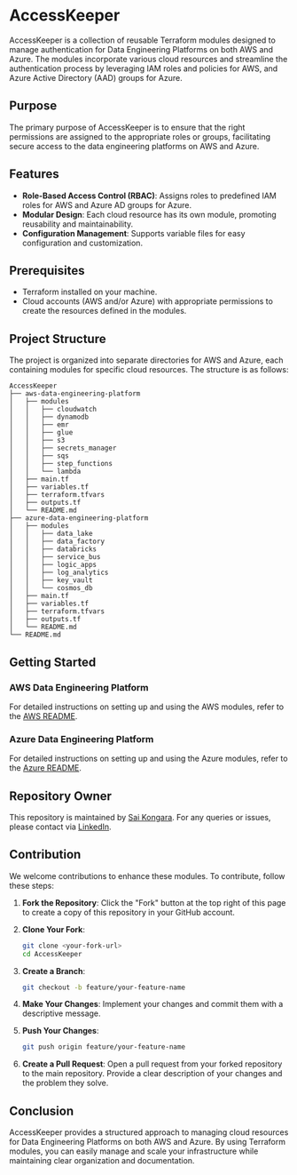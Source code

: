 # AccessKeeper

AccessKeeper is a collection of reusable Terraform modules designed to manage authentication for Data Engineering Platforms on both AWS and Azure. The modules incorporate various cloud resources and streamline the authentication process by leveraging IAM roles and policies for AWS, and Azure Active Directory (AAD) groups for Azure.

## Purpose

The primary purpose of AccessKeeper is to ensure that the right permissions are assigned to the appropriate roles or groups, facilitating secure access to the data engineering platforms on AWS and Azure.

## Features

- **Role-Based Access Control (RBAC)**: Assigns roles to predefined IAM roles for AWS and Azure AD groups for Azure.
- **Modular Design**: Each cloud resource has its own module, promoting reusability and maintainability.
- **Configuration Management**: Supports variable files for easy configuration and customization.

## Prerequisites

- Terraform installed on your machine.
- Cloud accounts (AWS and/or Azure) with appropriate permissions to create the resources defined in the modules.

## Project Structure

The project is organized into separate directories for AWS and Azure, each containing modules for specific cloud resources. The structure is as follows:

```
AccessKeeper
├── aws-data-engineering-platform
│   ├── modules
│   │   ├── cloudwatch
│   │   ├── dynamodb
│   │   ├── emr
│   │   ├── glue
│   │   ├── s3
│   │   ├── secrets_manager
│   │   ├── sqs
│   │   ├── step_functions
│   │   └── lambda
│   ├── main.tf
│   ├── variables.tf
│   ├── terraform.tfvars
│   ├── outputs.tf
│   └── README.md
├── azure-data-engineering-platform
│   ├── modules
│   │   ├── data_lake
│   │   ├── data_factory
│   │   ├── databricks
│   │   ├── service_bus
│   │   ├── logic_apps
│   │   ├── log_analytics
│   │   ├── key_vault
│   │   └── cosmos_db
│   ├── main.tf
│   ├── variables.tf
│   ├── terraform.tfvars
│   ├── outputs.tf
│   └── README.md
└── README.md
```

## Getting Started

### AWS Data Engineering Platform

For detailed instructions on setting up and using the AWS modules, refer to the [AWS README](./aws-data-engineering-platform/README.md).

### Azure Data Engineering Platform

For detailed instructions on setting up and using the Azure modules, refer to the [Azure README](./azure-data-engineering-platform/README.md).

## Repository Owner

This repository is maintained by [Sai Kongara](https://github.com/saikongara). For any queries or issues, please contact via [LinkedIn](https://www.linkedin.com/in/nagakongara).

## Contribution

We welcome contributions to enhance these modules. To contribute, follow these steps:

1. **Fork the Repository**:
   Click the "Fork" button at the top right of this page to create a copy of this repository in your GitHub account.

2. **Clone Your Fork**:
   ```bash
   git clone <your-fork-url>
   cd AccessKeeper
   ```

3. **Create a Branch**:
   ```bash
   git checkout -b feature/your-feature-name
   ```

4. **Make Your Changes**:
   Implement your changes and commit them with a descriptive message.

5. **Push Your Changes**:
   ```bash
   git push origin feature/your-feature-name
   ```

6. **Create a Pull Request**:
   Open a pull request from your forked repository to the main repository. Provide a clear description of your changes and the problem they solve.

## Conclusion

AccessKeeper provides a structured approach to managing cloud resources for Data Engineering Platforms on both AWS and Azure. By using Terraform modules, you can easily manage and scale your infrastructure while maintaining clear organization and documentation.
